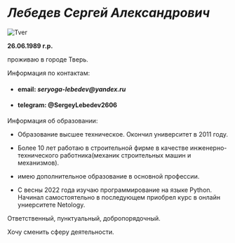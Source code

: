 # ***Лебедев Сергей Александрович***

![Tver](https://ic.pics.livejournal.com/zdorovs/16627846/1243651/1243651_original.jpg)

**26.06.1989 г.р.**





проживаю в городе Тверь.

Информация по контактам:

- #### email: _seryoga-lebedev@yandex.ru_
- #### telegram: @SergeyLebedev2606 
  
Информация об образовании:

- Образование высшее техническое. Окончил университет в 2011 году.
- Более 10 лет работаю в строительной фирме в качестве инженерно-технического работника(механик строительных машин и механизмов).
- имею дополнительное образование в основной профессии.
  
- С весны 2022 года изучаю программирование на языке Python. Начинал самостоятельно в последующем приобрел курс в онлайн униерситете Netology.


Ответственный, пунктуальный, добропорядочный.


Хочу сменить сферу деятельности.